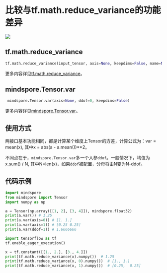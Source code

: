 # 比较与tf.math.reduce_variance的功能差异

<a href="https://gitee.com/mindspore/docs/blob/master/docs/mindspore/source_zh_cn/note/api_mapping/tensorflow_diff/TensorVar.md" target="_blank"><img src="https://mindspore-website.obs.cn-north-4.myhuaweicloud.com/website-images/master/resource/_static/logo_source.png"></a>

## tf.math.reduce_variance

```python
tf.math.reduce_variance(input_tensor, axis=None, keepdims=False, name=None)
```

更多内容详见[tf.math.reduce_variance](https://www.tensorflow.org/versions/r1.15/api_docs/python/tf/math/reduce_variance)。

## mindspore.Tensor.var

```python
 mindspore.Tensor.var(axis=None, ddof=0, keepdims=False)
```

更多内容详见[mindspore.Tensor.var](https://mindspore.cn/docs/zh-CN/master/api_python/mindspore/mindspore.Tensor.html#mindspore.Tensor.var)。

## 使用方式

两接口基本功能相同，都是计算某个维度上Tensor的方差，计算公式为：var = mean(x), 其中x =  abs(a - a.mean())**2。

不同点在于，`mindspore.Tensor.var`多一个入参`ddof`。一般情况下，均值为x.sum() / N, 其中N=len(x)，如果`ddof`被配置，分母将由N变为N-ddof。

## 代码示例

```python
import mindspore
from mindspore import Tensor
import numpy as np

a = Tensor(np.array([[1, 2], [3, 4]]), mindspore.float32)
print(a.var()) # 1.25
print(a.var(axis=0)) # [1. 1.]
print(a.var(axis=1)) # [0.25 0.25]
print(a.var(ddof=1)) # 1.6666666

import tensorflow as tf
tf.enable_eager_execution()

x = tf.constant([[1., 2.], [3., 4.]])
print(tf.math.reduce_variance(x).numpy())  # 1.25
print(tf.math.reduce_variance(x, 0).numpy())  # [1., 1.]
print(tf.math.reduce_variance(x, 1).numpy())  # [0.25,  0.25]
```
